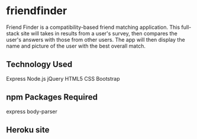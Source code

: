 # friendfinder

Friend Finder is a compatibility-based friend matching application. This full-stack site will takes in results from a user's survey, then compares the user's answers with those from other users. The app will then display the name and picture of the user with the best overall match. 

## Technology Used
Express
Node.js
jQuery
HTML5
CSS
Bootstrap

## npm Packages Required
express
body-parser

## Heroku site